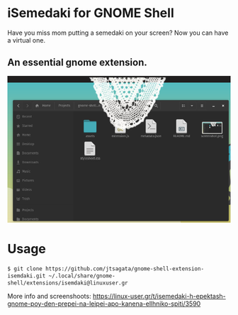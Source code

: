iSemedaki for GNOME Shell
======================

Have you miss mom putting a semedaki on your screen? Now you can have a virtual one.

An essential gnome extension.
-----------------------------------

![screenshot](./screenshot.png)

# Usage

```
$ git clone https://github.com/jtsagata/gnome-shell-extension-isemdaki.git ~/.local/share/gnome-shell/extensions/isemdaki@linuxuser.gr
```

More info and screenshoots: https://linux-user.gr/t/isemedaki-h-epektash-gnome-poy-den-prepei-na-leipei-apo-kanena-ellhniko-spiti/3590
